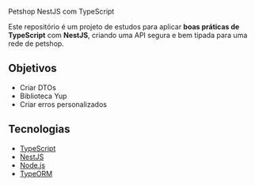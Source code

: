 Petshop NestJS com TypeScript

Este repositório é um projeto de estudos para aplicar **boas práticas de TypeScript** com **NestJS**, criando uma API segura e bem tipada para uma rede de petshop.

## Objetivos 

- Criar DTOs
- Biblioteca Yup
- Criar erros personalizados

##  Tecnologias
- [TypeScript](https://www.typescriptlang.org/)
- [NestJS](https://nestjs.com/)
- [Node.js](https://nodejs.org/)
- [TypeORM](https://typeorm.io/) 

